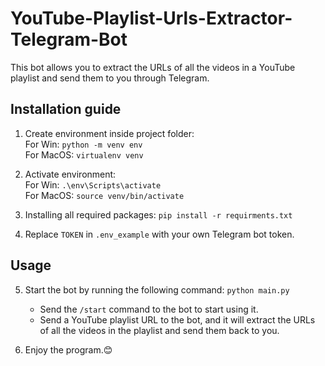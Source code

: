 # YouTube-Playlist-Urls-Extractor-Telegram-Bot

This bot allows you to extract the URLs of all the videos in a YouTube playlist and send them to you through Telegram.

## Installation guide

1. Create environment inside project folder:<br/>
For Win:
    `python -m venv env`<br/>
For MacOS:
    `virtualenv venv`

2. Activate environment:<br/>
For Win:
    `.\env\Scripts\activate`<br />
For MacOS:
    `source venv/bin/activate`

3. Installing all required packages:
    `pip install -r requirments.txt`

4. Replace `TOKEN` in `.env_example` with your own Telegram bot token.

## Usage

5. Start the bot by running the following command:
    `python main.py`
    - Send the `/start` command to the bot to start using it. 
    - Send a YouTube playlist URL to the bot, and it will extract the URLs of all the videos in the playlist and send them back to you.

6. Enjoy the program.😊
